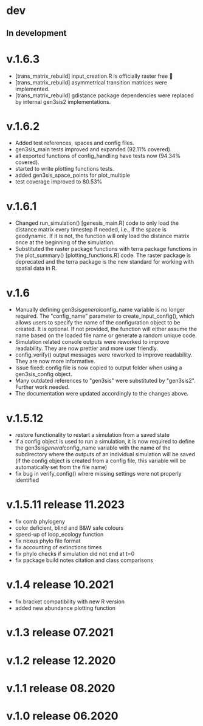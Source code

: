 # dev

## In development

# v.1.6.3
-   [trans_matrix_rebuild] input_creation.R is officially raster free 🎉
-   [trans_matrix_rebuild] asymmetrical transition matrices were implemented.
-   [trans_matrix_rebuild] gdistance package dependencies were replaced by internal gen3sis2 implementations.

# v.1.6.2
-   Added test references, spaces and config files.
-   gen3sis_main tests improved and expanded (92.11% covered).
-   all exported functions of config_handling have tests now (94.34% covered).
-   started to write plotting functions tests. 
-   added gen3sis_space_points for plot_multiple
-   test coverage improved to 80.53%

# v.1.6.1
-   Changed run_simulation() [genesis_main.R] code to only load the distance matrix
    every timestep if needed, i.e., if the space is geodynamic. If it is not,
    the function will only load the distance matrix once at the beginning of the simulation.
-   Substituted the raster package functions with terra package functions in
    the plot_summary() [plotting_functions.R] code. The raster package is deprecated and
    the terra package is the new standard for working with spatial data in R.

# v.1.6

-   Manually defining gen3sis$general$config_name variable is no longer required. The "config_name" parameter to create_input_config(), which allows users to specify the name of the configuration object to be created. It is optional. If not provided, the function will either assume the name based on the loaded file name or generate a random unique code.
-   Simulation related console outputs were reworked to improve readability. They are now prettier and more user friendly.
-   config_verify() output messages were reworked to improve readability. They are now more informative.
-   Issue fixed: config file is now copied to output folder when using a gen3sis_config object.
-   Many outdated references to "gen3sis" were substituted by "gen3sis2". Further work needed.
-   The documentation were updated accordingly to the changes above.

# v.1.5.12

-   restore functionality to restart a simulation from a saved state
-   if a config object is used to run a simulation, it is now required to define the gen3sis$general$config_name variable with the name of the subdirectory where the outputs of an individual simulation will be saved (if the config object is created from a config file, this variable will be automatically set from the file name)
-   fix bug in verify_config() where missing settings were not properly identified

# v.1.5.11 release 11.2023

-   fix comb phylogeny
-   color deficient, blind and B&W safe colours
-   speed-up of loop_ecology function
-   fix nexus phylo file format
-   fix accounting of extinctions times
-   fix phylo checks if simulation did not end at t=0
-   fix package build notes citation and class comparisons

# v.1.4 release 10.2021

-   fix bracket compatibility with new R version
-   added new abundance plotting function

# v.1.3 release 07.2021

# v.1.2 release 12.2020

# v.1.1 release 08.2020

# v.1.0 release 06.2020
